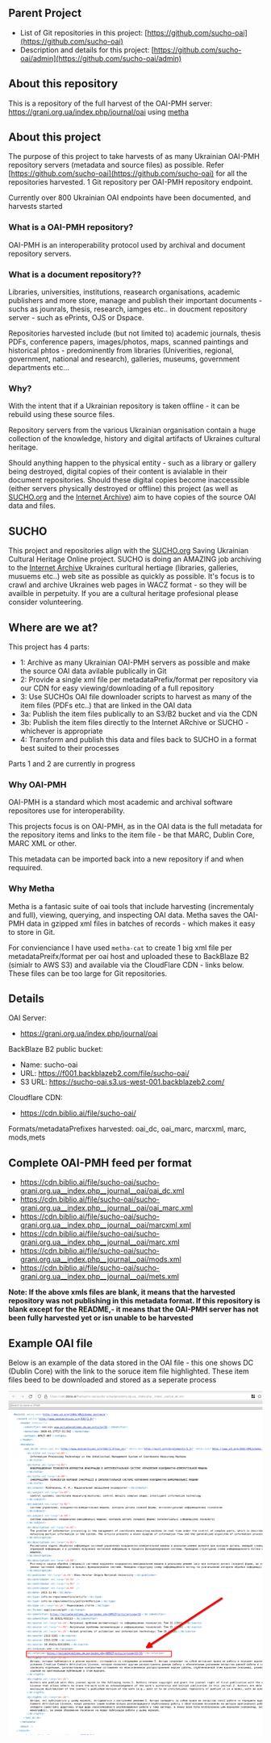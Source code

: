 ## Parent Project 

 * List of Git repositories in this project: [https://github.com/sucho-oai](https://github.com/sucho-oai)
 * Description and details for this project: [https://github.com/sucho-oai/admin](https://github.com/sucho-oai/admin)

## About this repository

This is a repository of the full harvest of the OAI-PMH server: https://grani.org.ua/index.php/journal/oai using [metha](https://github.com/miku/metha)

## About this project

The purpose of this project to take harvests of as many Ukrainian OAI-PMH repository servers (metadata and source files) as possible. Refer [https://github.com/sucho-oai](https://github.com/sucho-oai) for all the repositories harvested. 1 Git repository per OAI-PMH repository endpoint.

Currently over 800 Ukrainian OAI endpoints have been documented, and harvests started

### What is a OAI-PMH repository?

OAI-PMH is an interoperability protocol used by archival and document repository servers. 

### What is a document repository??

Libraries, universities, institutions, reasearch organisations, academic publishers and more store, manage and publish their important documents - suchs as jounrals, thesis, research, iamges etc.. in doucment repository server - such as ePrints, OJS or Dspace.

Repositories harvested include (but not limited to) academic journals, thesis PDFs, conference papers, images/photos, maps, scanned paintings and historical phtos - predominently from libraries (Univerities, regional, government, national and research), galleries, museums, government departments etc...

### Why? 

With the intent that if a Ukrainian repository is taken offline - it can be rebuild using these source files.

Repository servers from the various Ukrainian organisation contain a huge collection of the knowledge, history and digital artifacts of Ukraines cultural heritage.

Should anything happen to the physical entity - such as a library or gallery being destroyed, digital copies of their content is avialable in their document repositories. Should these digital copies become inaccessible (either servers physically destroyed or offline) this project (as well as [SUCHO.org](https://sucho.org) and the [Internet Archive](https://archive.org)) aim to have copies of the source OAI data and files.

## SUCHO

This project and repositories align with the [SUCHO.org](https://sucho.org) Saving Ukrainian Cultural Heritage Online project. SUCHO is doing an AMAZING job archiving to the [Internet Archive](https://archive.org) Ukraines curltural hertiage (libraries, galleries, musuems etc..) web site as possible as quickly as possible. It's focus is to crawl and archive Ukraines web pages in WACZ format - so they will be availble in perpetuity. If you are a cultural heritage profesional please consider volunteering.

## Where are we at?

This project has 4 parts:

 * 1: Archive as many Ukrainian OAI-PMH servers as possible and make the source OAI data avilable publically in Git
 * 2: Provide a single xml file per metadataPrefix/format per repository via our CDN for easy viewing/downloading of a full repository
 * 3: Use SUCHOs OAI file downloader scripts to harvest as many of the item files (PDFs etc..) that are linked in the OAI data
  * 3a: Publish the item files publically to an S3/B2 bucket and via the CDN
  * 3b: Publish the item files directly to the Internet ARchive or SUCHO - whichever is appropriate
 * 4: Transform and publish this data and files back to SUCHO in a format best suited to their processes

Parts 1 and 2 are currently in progress

### Why OAI-PMH

OAI-PMH is a standard which most academic and archival software repositores use for interoperability.

This projects focus is on OAI-PMH, as in the OAI data is the full metadata for the repository items and links to the item file - be that MARC, Dublin Core, MARC XML or other.

This metadata can be imported back into a new repository if and when requuired.

### Why Metha

Metha is a fantasic suite of oai tools that include harvesting (incrementaly and full), viewing, querying, and inspecting OAI data. 
Metha saves the OAI-PMH data in gzipped xml files in batches of records - which makes it easy to store in Git. 

For convienciance I have used `metha-cat` to create 1 big xml file per metadataPreifx/format per oai host and uploaded these to BackBlaze B2 (simialr to AWS S3) and available via the CloudFlare CDN - links below. These files can be too large for Git repositories.

## Details

OAI Server: 

 * https://grani.org.ua/index.php/journal/oai

BackBlaze B2 public bucket:

 * Name: sucho-oai
 * URL:
https://f001.backblazeb2.com/file/sucho-oai/
 * S3 URL: https://sucho-oai.s3.us-west-001.backblazeb2.com/

Cloudflare CDN:

 * https://cdn.biblio.ai/file/sucho-oai/

Formats/metadataPrefixes harvested: oai_dc, oai_marc, marcxml, marc, mods,mets

## Complete OAI-PMH feed per format

* https://cdn.biblio.ai/file/sucho-oai/sucho-grani.org.ua__index.php__journal__oai/oai_dc.xml
* https://cdn.biblio.ai/file/sucho-oai/sucho-grani.org.ua__index.php__journal__oai/oai_marc.xml
* https://cdn.biblio.ai/file/sucho-oai/sucho-grani.org.ua__index.php__journal__oai/marcxml.xml
* https://cdn.biblio.ai/file/sucho-oai/sucho-grani.org.ua__index.php__journal__oai/marc.xml
* https://cdn.biblio.ai/file/sucho-oai/sucho-grani.org.ua__index.php__journal__oai/mods.xml
* https://cdn.biblio.ai/file/sucho-oai/sucho-grani.org.ua__index.php__journal__oai/mets.xml


**Note: If the above xmls files are blank, it means that the harvested repository was not publishing in this metadata format. If this repository is blank except for the README,- it means that the OAI-PMH server has not been fully harvested yet or isn unable to be harvested**

## Example OAI file

Below is an example of the data stored in the OAI file - this one shows DC (Dublin Core) with the link to the soruce item file highlighted. These item files beed to be downloaded and stored as a seperate process

![DC OAI sample](https://raw.githubusercontent.com/sucho-oai/admin/master/dc-example.png)

